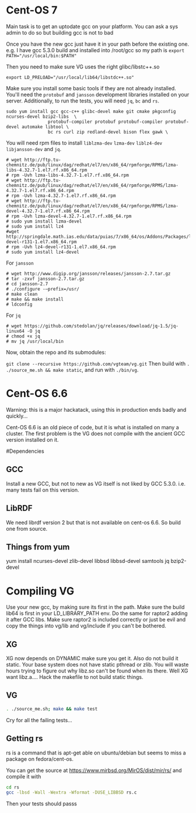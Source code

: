 #  Cent-OS 7 

Main task is to get an uptodate gcc on your platform.
You can ask a sys admin to do so but building gcc is not to bad

Once you have the new gcc just have it in your path before the existing one.
e.g. I have gcc 5.3.0 build and installed into /root/gcc
so my path is ```export PATH="/usr/local/bin:$PATH"```

Then you need to make sure VG uses the right glibc/libstc++.so

```export LD_PRELOAD="/usr/local/lib64/libstdc++.so"```

Make sure you install some basic tools if they are not already installed. You'll need the `protobuf` and `jansson` development libraries installed on your server. Additionally, to run the tests, you will need `jq`, `bc` and `rs`.

```
sudo yum install gcc gcc-c++ glibc-devel make git cmake pkgconfig ncurses-devel bzip2-libs  \
                protobuf-compiler protobuf protobuf-compiler protobuf-devel automake libtool \
                bc rs curl zip redland-devel bison flex gawk \                     
```
You will need rpm files to install `liblzma-dev` `lzma-dev` `liblz4-dev` `libjansson-dev` and `jq`.

```
# wget http://ftp.tu-chemnitz.de/pub/linux/dag/redhat/el7/en/x86_64/rpmforge/RPMS/lzma-libs-4.32.7-1.el7.rf.x86_64.rpm
# rpm -Uvh lzma-libs-4.32.7-1.el7.rf.x86_64.rpm
# wget http://ftp.tu-chemnitz.de/pub/linux/dag/redhat/el7/en/x86_64/rpmforge/RPMS/lzma-4.32.7-1.el7.rf.x86_64.rpm
# rpm -Uvh lzma-4.32.7-1.el7.rf.x86_64.rpm
# wget http://ftp.tu-chemnitz.de/pub/linux/dag/redhat/el7/en/x86_64/rpmforge/RPMS/lzma-devel-4.32.7-1.el7.rf.x86_64.rpm
# rpm -Uvh lzma-devel-4.32.7-1.el7.rf.x86_64.rpm
# sudo yum install lzma-devel
# sudo yum install lz4
#wget http://springdale.math.ias.edu/data/puias/7/x86_64/os/Addons/Packages/lz4-devel-r131-1.el7.x86_64.rpm
# rpm -Uvh lz4-devel-r131-1.el7.x86_64.rpm
# sudo yum install lz4-devel
```
For `jansson`
```
# wget http://www.digip.org/jansson/releases/jansson-2.7.tar.gz
# tar -zxvf jansson-2.7.tar.gz
# cd jansson-2.7
# ./configure -–prefix=/usr/
# make clean
# make && make install
# ldconfig
```
For `jq`
```
# wget https://github.com/stedolan/jq/releases/download/jq-1.5/jq-linux64 -O jq
# chmod +x jq
# mv jq /usr/local/bin
```

Now, obtain the repo and its submodules:

```git clone --recursive https://github.com/vgteam/vg.git```
Then build with ```. ./source_me.sh && make static```, and run with ```./bin/vg```.



# Cent-OS 6.6

Warning: this is a major hackatack, using this in production ends badly and quickly...

Cent-OS 6.6 is an old piece of code, but it is what is installed on many a cluster. The first problem is the VG does not compile with the ancient GCC version installed on it.

#Dependencies

## GCC

Install a new GCC, but not to new as VG itself is not liked by GCC 5.3.0. i.e. many tests fail on this version.

## LibRDF

We need librdf version 2 but that is not available on cent-os 6.6. So build one from source.

## Things from yum

yum install ncurses-devel zlib-devel libbsd libbsd-devel samtools jq bzip2-devel

# Compiling VG

Use your new gcc, by making sure its first in the path.
Make sure the build lib64 is first in your LD_LIBRARY_PATH env.
Do the same for raptor2 adding it after GCC libs.
Make sure raptor2 is included correctly or just be evil and copy the things into vg/lib and vg/include if you can't be bothered.

## XG
XG now depends on DYNAMIC make sure you get it. Also do not build it static. Your base system does not have static pthread or zlib. You will waste hours trying to figure out why libz.so can't be found when its there. Well XG want libz.a.... Hack the makefile to not build static things.

## VG
```bash
. ./source_me.sh; make && make test
```

Cry for all the failing tests...

## Getting rs

rs is a command that is apt-get able on ubuntu/debian but seems to miss a package on fedora/cent-os.

You can get the source at
https://www.mirbsd.org/MirOS/dist/mir/rs/
and compile it with
```bash
cd rs
gcc -lbsd -Wall -Wextra -Wformat -DUSE_LIBBSD rs.c 
```
Then your tests should passs

